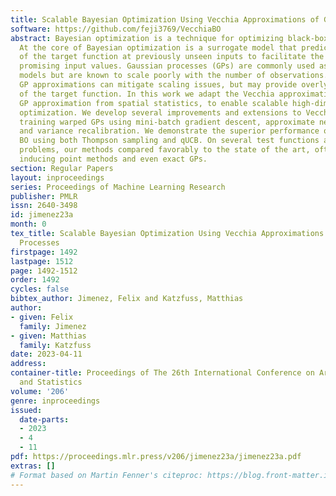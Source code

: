 ```yaml
---
title: Scalable Bayesian Optimization Using Vecchia Approximations of Gaussian Processes
software: https://github.com/feji3769/VecchiaBO
abstract: Bayesian optimization is a technique for optimizing black-box target functions.
  At the core of Bayesian optimization is a surrogate model that predicts the output
  of the target function at previously unseen inputs to facilitate the selection of
  promising input values. Gaussian processes (GPs) are commonly used as surrogate
  models but are known to scale poorly with the number of observations. Inducing point
  GP approximations can mitigate scaling issues, but may provide overly smooth estimates
  of the target function. In this work we adapt the Vecchia approximation, a popular
  GP approximation from spatial statistics, to enable scalable high-dimensional Bayesian
  optimization. We develop several improvements and extensions to Vecchia, including
  training warped GPs using mini-batch gradient descent, approximate neighbor search,
  and variance recalibration. We demonstrate the superior performance of Vecchia in
  BO using both Thompson sampling and qUCB. On several test functions and on two reinforcement-learning
  problems, our methods compared favorably to the state of the art, often outperforming
  inducing point methods and even exact GPs.
section: Regular Papers
layout: inproceedings
series: Proceedings of Machine Learning Research
publisher: PMLR
issn: 2640-3498
id: jimenez23a
month: 0
tex_title: Scalable Bayesian Optimization Using Vecchia Approximations of Gaussian
  Processes
firstpage: 1492
lastpage: 1512
page: 1492-1512
order: 1492
cycles: false
bibtex_author: Jimenez, Felix and Katzfuss, Matthias
author:
- given: Felix
  family: Jimenez
- given: Matthias
  family: Katzfuss
date: 2023-04-11
address:
container-title: Proceedings of The 26th International Conference on Artificial Intelligence
  and Statistics
volume: '206'
genre: inproceedings
issued:
  date-parts:
  - 2023
  - 4
  - 11
pdf: https://proceedings.mlr.press/v206/jimenez23a/jimenez23a.pdf
extras: []
# Format based on Martin Fenner's citeproc: https://blog.front-matter.io/posts/citeproc-yaml-for-bibliographies/
---
```

